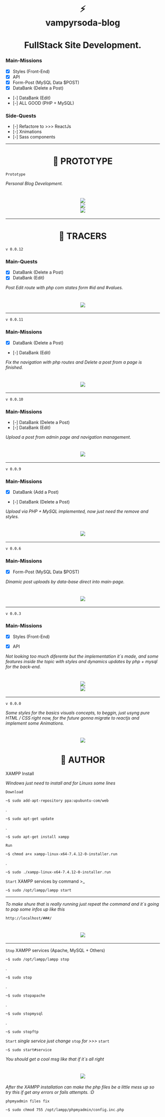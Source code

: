 <!--Lets F*king Code :)-->
<div>
    <h1 align="center">⚡<br>vampyrsoda-blog</h1> 
    <h1 align="center" height="27" >FullStack Site Development.</h1>
</div>

### Main-Missions

- [x] Styles (Front-End)
- [x] API
- [x] Form-Post (MySQL Data $POST)
- [x] DataBank (Delete a Post)
- [-] DataBank (Edit)
- [-] ALL GOOD (PHP + MySQL)

### Side-Quests

- [-] Refactore to >>> ReactJs
- [-] Xnimations
- [-] Sass components

---

<h1 align="center" >🏹 PROTOTYPE</h1>

`Prototype`

*Personal Blog Development.*

<h1 align="center">
    <image src="./source/screen/prototype-01.png" /> <br>
    <image src="./source/screen/prototype-02.png" /> <br>
    <image src="./source/screen/prototype-03.png" /> <br>
</h1>

---

<h1 align="center" >🏹 TRACERS</h1>

`v 0.0.12`

### Main-Quests

- [x] DataBank (Delete a Post)
- [x] DataBank (Edit)

*Post Edit route with php com states form #id and #values.*

<h1 align="center">
    <image src="./source/screen/screen-v12.png" />
</h1>

---

`v 0.0.11`

### Main-Missions

- [x] DataBank (Delete a Post)
- [-] DataBank (Edit)

*Fix the navigation with php routes and Delete a post from a page is finished.*

<h1 align="center">
    <image src="./source/screen/screen-v11.png" />
</h1>

---

`v 0.0.10`

### Main-Missions

- [-] DataBank (Delete a Post)
- [-] DataBank (Edit)

*Upload a post from admin page and navigation management.*

<h1 align="center">
    <image src="./source/screen/screen-v10.png" />
</h1>

---

`v 0.0.9`

### Main-Missions

- [x] DataBank (Add a Post)
- [-] DataBank (Delete a Post)


*Upload via PHP + MySQL implemented, now just need the remove and styles.*

<h1 align="center">
    <image src="./source/screen/screen-v9.png" />
</h1>

---

`v 0.0.6`

### Main-Missions

- [x] Form-Post (MySQL Data $POST)


*Dinamic post uploads by data-base direct into main-page.*

<h1 align="center">
    <image src="./source/screen/screen-v6.png" />
</h1>


---

`v 0.0.3`

### Main-Missions

- [x] Styles (Front-End)
- [x] API


*Not looking too much diferente but the implementation it`s made, and some features inside the topic with styles and dynamics updates by php + mysql for the back-end.*

<h1 align="center">
    <image src="./source/screen/screen-v3.png" /> <br>
    <image src="./source/screen/screen-artigo-v3.png" />
</h1>

---

`v 0.0.0`

*Some styles for the basics visuals concepts, to beggin, just usyng pure HTML / CSS right now, for the future gonna migrate to reactjs and implement some Animations.*

<h1 align="center">
    <image src="./source/screen/screen-v0.png" />
</h1>

<h1 align="center">🧷 AUTHOR</h1>

XAMPP Install

*Windows just need to install and for Linuxs some lines*

`Download`

    ~$ sudo add-apt-repository ppa:upubuntu-com/web
.

    ~$ sudo apt-get update
.

    ~$ sudo apt-get install xampp

`Run`

    ~$ chmod a+x xampp-linux-x64-7.4.12-0-installer.run
.

    ~$ sudo ./xampp-linux-x64-7.4.12-0-installer.run

`Start` XAMPP services by command >_

    ~$ sudo /opt/lampp/lampp start

---


*To make shure that is really running just repeat the command and it`s going to pop some infos up like this*


`http://localhost/###/`


<h1 align="center"><image src="./source/screen/xampp-cmd.png"/></h1>

---

`Stop` XAMPP services (Apache, MySQL + Others)

    ~$ sudo /opt/lampp/lampp stop
.

    ~$ sudo stop
.

    ~$ sudo stopapache
.

    ~$ sudo stopmysql
.

    ~$ sudo stopftp

`Start` *single service just change* `stop` *for >>>*  `start`

    ~$ sudo start#service


*You should get a cool msg like that if it`s all right*

<h1 align="center"><image src="./source/screen/xampp-cmd-stop.png"/></h1>

*After the XAMPP installation can make the php files be a little mess up so try this if get any errors or fails attempts. :D*


`phpmyadmin files fix`

    ~$ sudo chmod 755 /opt/lampp/phpmyadmin/config.inc.php

